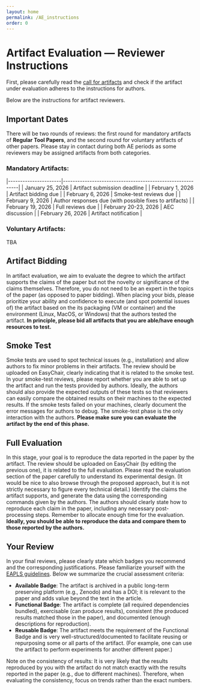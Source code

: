 ```yaml
---
layout: home
permalink: /AE_instructions
order: 0
---
```


# Artifact Evaluation — Reviewer Instructions

First, please carefully read the [call for artifacts](./artifacts.md)
and check if the artifact under evaluation adheres to the instructions for authors.

Below are the instructions for artifact reviewers.

## Important Dates

There will be two rounds of reviews:
the first round for mandatory artifacts of **Regular Tool Papers**,
and the second round for voluntary artifacts of other papers.
Please stay in contact during both AE periods as some reviewers may be assigned artifacts from both categories.

### Mandatory Artifacts:

|----------------------|-----------------------------------------------------------|
| January 25, 2026 | Artifact submission deadline |
| February 1, 2026 | Artifact bidding due |
| February 6, 2026 | Smoke-test reviews due |
| February 9, 2026 | Author responses due (with possible fixes to artifacts) |
| February 19, 2026 | Full reviews due |
| February 20-23, 2026 | AEC discussion |
| February 26, 2026 | Artifact notification |

### Voluntary Artifacts:

TBA

## Artifact Bidding

In artifact evaluation, we aim to evaluate the degree to which the artifact supports the claims of the paper
but not the novelty or significance of the claims themselves.
Therefore, you do not need to be an expert in the topics of the paper (as opposed to paper bidding).
When placing your bids, please prioritize your ability and confidence to execute (and spot potential issues of) the artifact
based on the its packaging (VM or container) and the environment (Linux, MacOS, or Windows) that the authors tested the artifact.
**In principle, please bid all artifacts that you are able/have enough resources to test.**

## Smoke Test

Smoke tests are used to spot technical issues (e.g., installation) and allow authors to fix minor problems in their artifacts.
The review should be uploaded on EasyChair, clearly indicating that it is related to the smoke test. 
In your smoke-test reviews, please report whether you are able to set up the artifact and run the tests provided by authors.
Ideally, the authors should also provide the expected outputs of these tests so that
reviewers can easily compare the obtained results on their machines to the expected results.
If the smoke tests failed on your machines, clearly document the error messages for authors to debug.
The smoke-test phase is the only interaction with the authors.
**Please make sure you can evaluate the artifact by the end of this phase.**

## Full Evaluation

In this stage, your goal is to reproduce the data reported in the paper by the artifact.
The review should be uploaded on EasyChair (by editing the previous one), it is related to the full evaluation. 
Please read the evaluation section of the paper carefully to understand its experimental design.
(It would be nice to also browse through the proposed approach,
but it is not strictly necessary to figure every technical detail.)
Identify the claims the artifact supports, and generate the data using the corresponding commands given by the authors.
The authors should clearly state how to reproduce each claim in the paper,
including any necessary post-processing steps.
Remember to allocate enough time for the evaluation.
**Ideally, you should be able to reproduce the data and compare them to those reported by the authors.**

## Your Review

In your final reviews, please clearly state which badges you recommend and the corresponding justifications.
Please familiarize yourself with the [EAPLS guidelines](https://eapls.org/pages/artifact_badges/).
Below we summarize the crucial assessment criteria:

- **Available Badge**: The artifact is archived in a public long-term preserving platform (e.g., Zenodo) and has a DOI;
  it is relevant to the paper and adds value beyond the text in the article.
- **Functional Badge**: The artifact is complete (all required dependencies bundled), exercisable (can produce results),
  consistent (the produced results matched those in the paper), and documented (enough descriptions for reproduction).
- **Reusable Badge**: The artifact meets the requirement of the Functional Badge and is very well-structured/documented
  to facilitate reusing or repurposing some or all parts of the artifact.
  (For example, one can use the artifact to perform experiments for another different paper.)

Note on the consistency of results:
It is very likely that the results reproduced by you with the artifact do not match exactly with the results reported in the paper
(e.g., due to different machines).
Therefore, when evaluating the consistency, focus on trends rather than the exact numbers.
